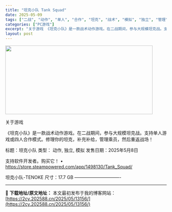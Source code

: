 ```yaml
---
title: "坦克小队 Tank Squad"
date: 2025-05-09
tags: ["二战", "动作", "单人", "合作", "坦克", "战术", "模拟", "独立", "管理", "软件"]
categories: ["PC游戏"]
excerpt: "关于游戏 《坦克小队》是一款战术动作游戏。在二战期间，参与大规模坦克战。支持单人游戏或四人合作模式。修理你的坦克，补充补给，管理乘员，然后重返战场！ 标题：坦克小队 类型： 动作, 独立, 模拟 发售日期：2025年5月8日 支持软件开发者。购买它！ • https://store.steampow&hellip;"
layout: post
---
```


<img class="aligncenter size-full wp-image-13138" src="https://2cy.202588.cn/wp-content/uploads/2025/05/2025050905342324.webp" alt="" width="460" height="215" />

关于游戏

《坦克小队》是一款战术动作游戏。在二战期间，参与大规模坦克战。支持单人游戏或四人合作模式。修理你的坦克，补充补给，管理乘员，然后重返战场！

标题：坦克小队
类型： 动作, 独立, 模拟
发售日期：2025年5月8日

支持软件开发者。购买它！
• https://store.steampowered.com/app/1498130/Tank_Squad/

坦克小队-TENOKE
尺寸：17.7 GB
——————————-

---
📖 **下载地址/原文地址：** 本文最初发布于我的博客网站：[https://2cy.202588.cn/2025/05/13156/](https://2cy.202588.cn/2025/05/13156/)
